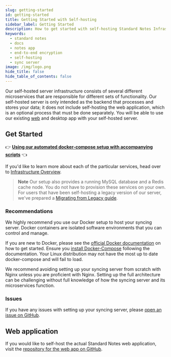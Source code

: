 ```yaml
---
slug: getting-started
id: getting-started
title: Getting Started with Self-hosting
sidebar_label: Getting Started
description: How to get started with self-hosting Standard Notes Infrastructure.
keywords:
  - standard notes
  - docs
  - notes app
  - end-to-end encryption
  - self-hosting
  - sync server
image: /img/logo.png
hide_title: false
hide_table_of_contents: false
---
```


Our self-hosted server infrastructure consists of several different microservices that are responsible for different sets of functionality. Our self-hosted server is only intended as the backend that processes and stores your data; it does not include self-hosting the web application, which is an optional process that must be done separately. You will be able to use our existing [web](https://app.standardnotes.com) and desktop app with your self-hosted server.

## Get Started

👉 **[Using our automated docker-compose setup with accompanying scripts](./docker.md)** 👈

If you'd like to learn more about each of the particular services, head over to [Infrastructure Overview](./infrastructure-overview.md).

> **Note** Our setup also provides a running MySQL database and a Redis cache node. You do not have to provision these services on your own. For users that have been self-hosting a legacy version of our server, we've prepared a [Migrating from Legacy guide](./legacy-migration.md).

### Recommendations

We highly recommend you use our Docker setup to host your syncing server. Docker containers are isolated software environments that you can control and manage.

If you are new to Docker, please see the [official Docker documentation](https://docs.docker.com/get-started) on how to get started. Ensure you [install Docker-Compose](https://docs.docker.com/compose/install/) following the documentation. Your Linux distribution may not have the most up to date docker-compose and will fail to load.

We recommend avoiding setting up your syncing server from scratch with Nginx unless you are proficient with Nginx. Setting up the full architecture can be challenging without full knowledge of how the syncing server and its microservices function.

### Issues

If you have any issues with setting up your syncing server, please [open an issue on GitHub](https://github.com/standardnotes/standalone/issues).

## Web application

If you would like to self-host the actual Standard Notes web application, visit the [repository for the web app on GitHub](https://github.com/standardnotes/web).
